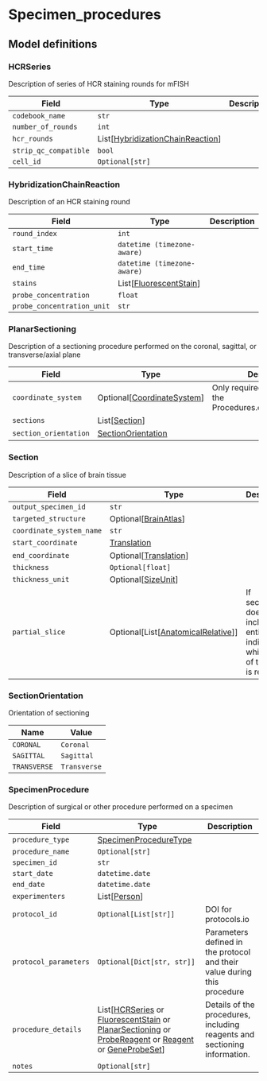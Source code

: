 # Specimen_procedures

## Model definitions

### HCRSeries

Description of series of HCR staining rounds for mFISH

| Field | Type | Description |
|-------|------|-------------|
| `codebook_name` | `str` |  |
| `number_of_rounds` | `int` |  |
| `hcr_rounds` | List[[HybridizationChainReaction](#hybridizationchainreaction)] |  |
| `strip_qc_compatible` | `bool` |  |
| `cell_id` | `Optional[str]` |  |


### HybridizationChainReaction

Description of an HCR staining round

| Field | Type | Description |
|-------|------|-------------|
| `round_index` | `int` |  |
| `start_time` | `datetime (timezone-aware)` |  |
| `end_time` | `datetime (timezone-aware)` |  |
| `stains` | List[[FluorescentStain](reagent.md#fluorescentstain)] |  |
| `probe_concentration` | `float` |  |
| `probe_concentration_unit` | `str` |  |


### PlanarSectioning

Description of a sectioning procedure performed on the coronal, sagittal, or transverse/axial plane

| Field | Type | Description |
|-------|------|-------------|
| `coordinate_system` | Optional[[CoordinateSystem](coordinates.md#coordinatesystem)] | Only required if different from the Procedures.coordinate_system |
| `sections` | List[[Section](#section)] |  |
| `section_orientation` | [SectionOrientation](#sectionorientation) |  |


### Section

Description of a slice of brain tissue

| Field | Type | Description |
|-------|------|-------------|
| `output_specimen_id` | `str` |  |
| `targeted_structure` | Optional[[BrainAtlas](../aind_data_schema_models/brain_atlas.md#ccfv3)] |  |
| `coordinate_system_name` | `str` |  |
| `start_coordinate` | [Translation](coordinates.md#translation) |  |
| `end_coordinate` | Optional[[Translation](coordinates.md#translation)] |  |
| `thickness` | `Optional[float]` |  |
| `thickness_unit` | Optional[[SizeUnit](../aind_data_schema_models/units.md#sizeunit)] |  |
| `partial_slice` | Optional[List[[AnatomicalRelative](../aind_data_schema_models/coordinates.md#anatomicalrelative)]] | If sectioning does not include the entire slice, indicate which part of the slice is retained. |


### SectionOrientation

Orientation of sectioning

| Name | Value |
|------|-------|
| `CORONAL` | `Coronal` |
| `SAGITTAL` | `Sagittal` |
| `TRANSVERSE` | `Transverse` |


### SpecimenProcedure

Description of surgical or other procedure performed on a specimen

| Field | Type | Description |
|-------|------|-------------|
| `procedure_type` | [SpecimenProcedureType](../aind_data_schema_models/specimen_procedure_types.md#specimenproceduretype) |  |
| `procedure_name` | `Optional[str]` |  |
| `specimen_id` | `str` |  |
| `start_date` | `datetime.date` |  |
| `end_date` | `datetime.date` |  |
| `experimenters` | List[[Person](identifiers.md#person)] |  |
| `protocol_id` | `Optional[List[str]]` | DOI for protocols.io |
| `protocol_parameters` | `Optional[Dict[str, str]]` | Parameters defined in the protocol and their value during this procedure |
| `procedure_details` | List[[HCRSeries](#hcrseries) or [FluorescentStain](reagent.md#fluorescentstain) or [PlanarSectioning](#planarsectioning) or [ProbeReagent](reagent.md#probereagent) or [Reagent](reagent.md#reagent) or [GeneProbeSet](reagent.md#geneprobeset)] | Details of the procedures, including reagents and sectioning information. |
| `notes` | `Optional[str]` |  |


